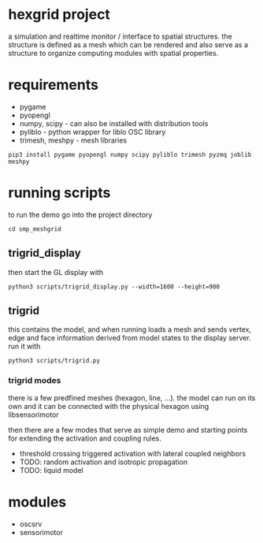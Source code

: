 hexgrid project
===============

a simulation and realtime monitor / interface to spatial structures. the structure is defined as a mesh which can be rendered and also serve as a structure to organize computing modules with spatial properties.

requirements
============

-   pygame
-   pyopengl
-   numpy, scipy - can also be installed with distribution tools
-   pyliblo - python wrapper for liblo OSC library
-   trimesh, meshpy - mesh libraries

``` example
pip3 install pygame pyopengl numpy scipy pyliblo trimesh pyzmq joblib meshpy
```

running scripts
===============

to run the demo go into the project directory

``` example
cd smp_meshgrid
```

trigrid\_display
----------------

then start the GL display with

``` example
python3 scripts/trigrid_display.py --width=1600 --height=900
```

trigrid
-------

this contains the model, and when running loads a mesh and sends vertex, edge and face information derived from model states to the display server. run it with

``` example
python3 scripts/trigrid.py
```

### trigrid modes

there is a few predfined meshes (hexagon, line, ...). the model can run on its own and it can be connected with the physical hexagon using libsensorimotor

then there are a few modes that serve as simple demo and starting points for extending the activation and coupling rules.

-   threshold crossing triggered activation with lateral coupled neighbors
-   TODO: random activation and isotropic propagation
-   TODO: liquid model

modules
=======

-   oscsrv
-   sensorimotor

